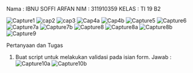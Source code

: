 Nama  : IBNU SOFFI ARFAN
NIM   : 311910359
KELAS : TI 19 B2

![Capture1](https://user-images.githubusercontent.com/81373389/115948499-a6aafb00-a4f8-11eb-9e3a-afce28052688.JPG)
![cap2](https://user-images.githubusercontent.com/81373389/115948507-b0ccf980-a4f8-11eb-9b00-31a75101688f.JPG)
![cap3](https://user-images.githubusercontent.com/81373389/115948517-be827f00-a4f8-11eb-8aaf-75146211525c.JPG)
![Cap4a](https://user-images.githubusercontent.com/81373389/115948521-c5a98d00-a4f8-11eb-9be7-3c046c09fe7e.JPG)
![Cap4b](https://user-images.githubusercontent.com/81373389/115948525-cd693180-a4f8-11eb-941f-993c9436e478.JPG)
![Capture5](https://user-images.githubusercontent.com/81373389/115948531-d78b3000-a4f8-11eb-89f7-5b548963c80c.JPG)
![Capture6](https://user-images.githubusercontent.com/81373389/115948558-e671e280-a4f8-11eb-9f66-c5438de3cf13.JPG)
![Capture7a](https://user-images.githubusercontent.com/81373389/115948566-fc7fa300-a4f8-11eb-9308-0d04875639b1.JPG)
![Capture7b](https://user-images.githubusercontent.com/81373389/115948572-04d7de00-a4f9-11eb-8a3d-e369395ea6de.JPG)
![Capture8](https://user-images.githubusercontent.com/81373389/115948582-0f927300-a4f9-11eb-9801-948207367ba6.JPG)
![Capture8a](https://user-images.githubusercontent.com/81373389/115948589-191bdb00-a4f9-11eb-8610-3220e28eeeb2.JPG)
![Capture8b](https://user-images.githubusercontent.com/81373389/115948595-22a54300-a4f9-11eb-96a8-fa1e0bfd76ce.JPG)
![Capture9](https://user-images.githubusercontent.com/81373389/115948598-2c2eab00-a4f9-11eb-9443-a95b21a01b84.JPG)

Pertanyaan dan Tugas 
1. Buat script untuk melakukan validasi pada isian form. 
Jawab :
![Capture10a](https://user-images.githubusercontent.com/81373389/115948643-87609d80-a4f9-11eb-843c-b5936db02800.JPG)
![Capture10b](https://user-images.githubusercontent.com/81373389/115948651-8def1500-a4f9-11eb-9b21-742ea39482c3.JPG)

